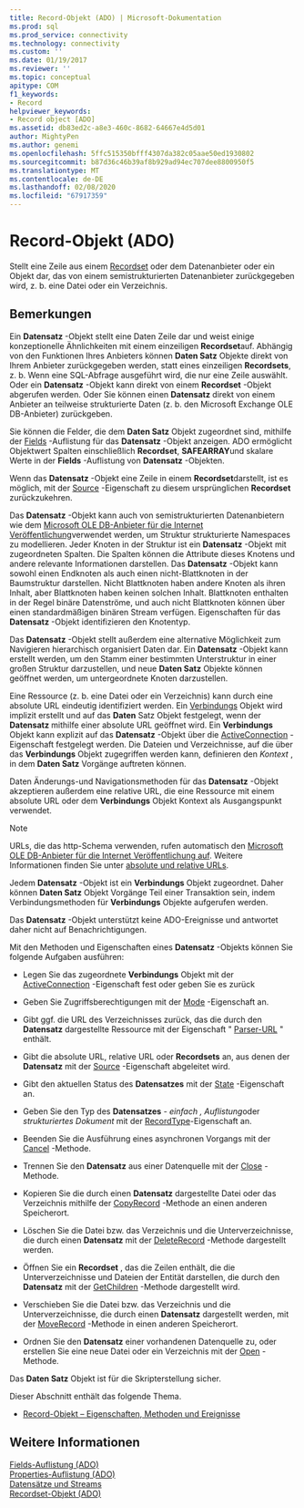 ```yaml
---
title: Record-Objekt (ADO) | Microsoft-Dokumentation
ms.prod: sql
ms.prod_service: connectivity
ms.technology: connectivity
ms.custom: ''
ms.date: 01/19/2017
ms.reviewer: ''
ms.topic: conceptual
apitype: COM
f1_keywords:
- Record
helpviewer_keywords:
- Record object [ADO]
ms.assetid: db83ed2c-a8e3-460c-8682-64667e4d5d01
author: MightyPen
ms.author: genemi
ms.openlocfilehash: 5ffc515350bfff4307da382c05aae50ed1930802
ms.sourcegitcommit: b87d36c46b39af8b929ad94ec707dee8800950f5
ms.translationtype: MT
ms.contentlocale: de-DE
ms.lasthandoff: 02/08/2020
ms.locfileid: "67917359"
---
```

# <a name="record-object-ado"></a>Record-Objekt (ADO)
Stellt eine Zeile aus einem [Recordset](../../../ado/reference/ado-api/recordset-object-ado.md) oder dem Datenanbieter oder ein Objekt dar, das von einem semistrukturierten Datenanbieter zurückgegeben wird, z. b. eine Datei oder ein Verzeichnis.  
  
## <a name="remarks"></a>Bemerkungen  
 Ein **Datensatz** -Objekt stellt eine Daten Zeile dar und weist einige konzeptionelle Ähnlichkeiten mit einem einzeiligen **Recordset**auf. Abhängig von den Funktionen Ihres Anbieters können **Daten Satz** Objekte direkt von Ihrem Anbieter zurückgegeben werden, statt eines einzeiligen **Recordsets**, z. b. Wenn eine SQL-Abfrage ausgeführt wird, die nur eine Zeile auswählt. Oder ein **Datensatz** -Objekt kann direkt von einem **Recordset** -Objekt abgerufen werden. Oder Sie können einen **Datensatz** direkt von einem Anbieter an teilweise strukturierte Daten (z. b. den Microsoft Exchange OLE DB-Anbieter) zurückgeben.  
  
 Sie können die Felder, die dem **Daten Satz** Objekt zugeordnet sind, mithilfe der [Fields](../../../ado/reference/ado-api/fields-collection-ado.md) -Auflistung für das **Datensatz** -Objekt anzeigen. ADO ermöglicht Objektwert Spalten einschließlich **Recordset**, **SAFEARRAY**und skalare Werte in der **Fields** -Auflistung von **Datensatz** -Objekten.  
  
 Wenn das **Datensatz** -Objekt eine Zeile in einem **Recordset**darstellt, ist es möglich, mit der [Source](../../../ado/reference/ado-api/source-property-ado-record.md) -Eigenschaft zu diesem ursprünglichen **Recordset** zurückzukehren.  
  
 Das **Datensatz** -Objekt kann auch von semistrukturierten Datenanbietern wie dem [Microsoft OLE DB-Anbieter für die Internet Veröffentlichung](../../../ado/guide/appendixes/microsoft-ole-db-provider-for-internet-publishing.md)verwendet werden, um Struktur strukturierte Namespaces zu modellieren. Jeder Knoten in der Struktur ist ein **Datensatz** -Objekt mit zugeordneten Spalten. Die Spalten können die Attribute dieses Knotens und andere relevante Informationen darstellen. Das **Datensatz** -Objekt kann sowohl einen Endknoten als auch einen nicht-Blattknoten in der Baumstruktur darstellen. Nicht Blattknoten haben andere Knoten als ihren Inhalt, aber Blattknoten haben keinen solchen Inhalt. Blattknoten enthalten in der Regel binäre Datenströme, und auch nicht Blattknoten können über einen standardmäßigen binären Stream verfügen. Eigenschaften für das **Datensatz** -Objekt identifizieren den Knotentyp.  
  
 Das **Datensatz** -Objekt stellt außerdem eine alternative Möglichkeit zum Navigieren hierarchisch organisiert Daten dar. Ein **Datensatz** -Objekt kann erstellt werden, um den Stamm einer bestimmten Unterstruktur in einer großen Struktur darzustellen, und neue **Daten Satz** Objekte können geöffnet werden, um untergeordnete Knoten darzustellen.  
  
 Eine Ressource (z. b. eine Datei oder ein Verzeichnis) kann durch eine absolute URL eindeutig identifiziert werden. Ein [Verbindungs](../../../ado/reference/ado-api/connection-object-ado.md) Objekt wird implizit erstellt und auf das **Daten** Satz Objekt festgelegt, wenn der **Datensatz** mithilfe einer absolute URL geöffnet wird. Ein **Verbindungs** Objekt kann explizit auf das **Datensatz** -Objekt über die [ActiveConnection](../../../ado/reference/ado-api/activeconnection-property-ado.md) -Eigenschaft festgelegt werden. Die Dateien und Verzeichnisse, auf die über das **Verbindungs** Objekt zugegriffen werden kann, definieren den *Kontext* , in dem **Daten Satz** Vorgänge auftreten können.  
  
 Daten Änderungs-und Navigationsmethoden für das **Datensatz** -Objekt akzeptieren außerdem eine relative URL, die eine Ressource mit einem absolute URL oder dem **Verbindungs** Objekt Kontext als Ausgangspunkt verwendet.  
  
> [!NOTE]
>  URLs, die das http-Schema verwenden, rufen automatisch den [Microsoft OLE DB-Anbieter für die Internet Veröffentlichung auf](../../../ado/guide/appendixes/microsoft-ole-db-provider-for-internet-publishing.md). Weitere Informationen finden Sie unter [absolute und relative URLs](../../../ado/guide/data/absolute-and-relative-urls.md).  
  
 Jedem **Datensatz** -Objekt ist ein **Verbindungs** Objekt zugeordnet. Daher können **Daten Satz** Objekt Vorgänge Teil einer Transaktion sein, indem Verbindungsmethoden für **Verbindungs** Objekte aufgerufen werden.  
  
 Das **Datensatz** -Objekt unterstützt keine ADO-Ereignisse und antwortet daher nicht auf Benachrichtigungen.  
  
 Mit den Methoden und Eigenschaften eines **Datensatz** -Objekts können Sie folgende Aufgaben ausführen:  
  
-   Legen Sie das zugeordnete **Verbindungs** Objekt mit der [ActiveConnection](../../../ado/reference/ado-api/activeconnection-property-ado.md) -Eigenschaft fest oder geben Sie es zurück  
  
-   Geben Sie Zugriffsberechtigungen mit der [Mode](../../../ado/reference/ado-api/mode-property-ado.md) -Eigenschaft an.  
  
-   Gibt ggf. die URL des Verzeichnisses zurück, das die durch den **Datensatz** dargestellte Ressource mit der Eigenschaft " [Parser-URL](../../../ado/reference/ado-api/parenturl-property-ado.md) " enthält.  
  
-   Gibt die absolute URL, relative URL oder **Recordsets** an, aus denen der **Datensatz** mit der [Source](../../../ado/reference/ado-api/source-property-ado-record.md) -Eigenschaft abgeleitet wird.  
  
-   Gibt den aktuellen Status des **Datensatzes** mit der [State](../../../ado/reference/ado-api/state-property-ado.md) -Eigenschaft an.  
  
-   Geben Sie den Typ des **Datensatzes** - *einfach* *, Auflistung*oder *strukturiertes Dokument* mit der [RecordType](../../../ado/reference/ado-api/recordtype-property-ado.md)-Eigenschaft an.  
  
-   Beenden Sie die Ausführung eines asynchronen Vorgangs mit der [Cancel](../../../ado/reference/ado-api/cancel-method-ado.md) -Methode.  
  
-   Trennen Sie den **Datensatz** aus einer Datenquelle mit der [Close](../../../ado/reference/ado-api/close-method-ado.md) -Methode.  
  
-   Kopieren Sie die durch einen **Datensatz** dargestellte Datei oder das Verzeichnis mithilfe der [CopyRecord](../../../ado/reference/ado-api/copyrecord-method-ado.md) -Methode an einen anderen Speicherort.  
  
-   Löschen Sie die Datei bzw. das Verzeichnis und die Unterverzeichnisse, die durch einen **Datensatz** mit der [DeleteRecord](../../../ado/reference/ado-api/deleterecord-method-ado.md) -Methode dargestellt werden.  
  
-   Öffnen Sie ein **Recordset** , das die Zeilen enthält, die die Unterverzeichnisse und Dateien der Entität darstellen, die durch den **Datensatz** mit der [GetChildren](../../../ado/reference/ado-api/getchildren-method-ado.md) -Methode dargestellt wird.  
  
-   Verschieben Sie die Datei bzw. das Verzeichnis und die Unterverzeichnisse, die durch einen **Datensatz** dargestellt werden, mit der [MoveRecord](../../../ado/reference/ado-api/moverecord-method-ado.md) -Methode in einen anderen Speicherort.  
  
-   Ordnen Sie den **Datensatz** einer vorhandenen Datenquelle zu, oder erstellen Sie eine neue Datei oder ein Verzeichnis mit der [Open](../../../ado/reference/ado-api/open-method-ado-record.md) -Methode.  
  
 Das **Daten Satz** Objekt ist für die Skripterstellung sicher.  
  
 Dieser Abschnitt enthält das folgende Thema.  
  
-   [Record-Objekt – Eigenschaften, Methoden und Ereignisse](../../../ado/reference/ado-api/record-object-properties-methods-and-events.md)  
  
## <a name="see-also"></a>Weitere Informationen  
 [Fields-Auflistung (ADO)](../../../ado/reference/ado-api/fields-collection-ado.md)   
 [Properties-Auflistung (ADO)](../../../ado/reference/ado-api/properties-collection-ado.md)   
 [Datensätze und Streams](../../../ado/guide/data/records-and-streams.md)   
 [Recordset-Objekt (ADO)](../../../ado/reference/ado-api/recordset-object-ado.md)
